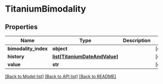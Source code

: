 # TitaniumBimodality


## Properties
Name | Type | Description | Notes
------------ | ------------- | ------------- | -------------
**bimodality_index** | **object** |  | [optional] 
**history** | [**list[TitaniumDateAndValue]**](TitaniumDateAndValue.md) |  | [optional] 
**value** | **str** |  | [optional] 

[[Back to Model list]](../README.md#documentation-for-models) [[Back to API list]](../README.md#documentation-for-api-endpoints) [[Back to README]](../README.md)


